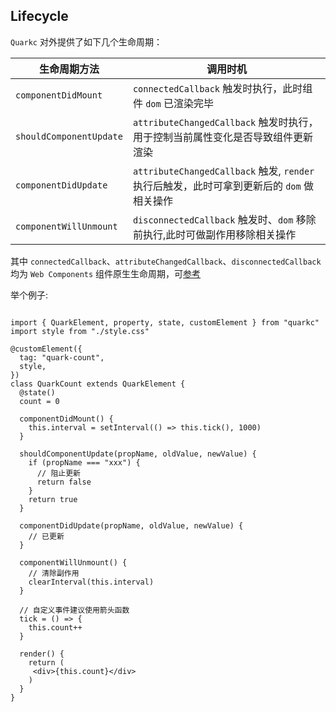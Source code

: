 ## Lifecycle
`Quarkc` 对外提供了如下几个生命周期：

| 生命周期方法               | 调用时机            |
| ------------------ | ---------------- |
| `componentDidMount`              | `connectedCallback` 触发时执行，此时组件 `dom` 已渲染完毕         |
| `shouldComponentUpdate`            | `attributeChangedCallback` 触发时执行，用于控制当前属性变化是否导致组件更新渲染         |
| `componentDidUpdate`         | `attributeChangedCallback` 触发, `render` 执行后触发，此时可拿到更新后的 `dom` 做相关操作         |
| `componentWillUnmount`         | `disconnectedCallback` 触发时、`dom` 移除前执行,此时可做副作用移除相关操作     |

其中 `connectedCallback`、`attributeChangedCallback`、`disconnectedCallback` 均为 `Web Components` 组件原生生命周期，可[参考](https://developer.mozilla.org/en-US/docs/Web/Web_Components/Using_custom_elements#using_the_lifecycle_callbacks)

举个例子:

```tsx

import { QuarkElement, property, state, customElement } from "quarkc"
import style from "./style.css"

@customElement({
  tag: "quark-count",
  style,
})
class QuarkCount extends QuarkElement {
  @state()
  count = 0

  componentDidMount() {
    this.interval = setInterval(() => this.tick(), 1000)
  }

  shouldComponentUpdate(propName, oldValue, newValue) {
    if (propName === "xxx") {
      // 阻止更新
      return false
    }
    return true
  }

  componentDidUpdate(propName, oldValue, newValue) {
    // 已更新
  }

  componentWillUnmount() {
    // 清除副作用
    clearInterval(this.interval)
  }

  // 自定义事件建议使用箭头函数
  tick = () => {
    this.count++
  }

  render() {
    return (
     <div>{this.count}</div>
    )
  }
}

```